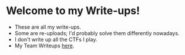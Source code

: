 # Welcome to my Write-ups!
- These are all my write-ups.
- Some are re-uploads; I'd probably solve them differently nowadays.
- I don't write up all the CTFs I play.
- My Team Writeups [here](https://github.com/HAW-THL/Write-ups).
